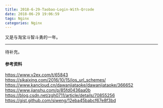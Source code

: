 ```yaml
---
title: 2018-6-29-Taobao-Login-With-Qrcode
date: 2018-06-29 19:06:59
tags: Nginx
categories: Nginx
---
```


又是与淘宝斗智斗勇的一年。

<!-- more -->

---

待补充。

#### 参考资料

https://www.v2ex.com/t/65843
https://sikaixing.com/2016/10/15/ios_url_schemes/
https://www.kancloud.cn/dawanjiataoke/dawanjiataoke/366652
https://www.jianshu.com/p/85fd0436aa0b
https://blog.csdn.net/zgh0711/article/details/70855256
https://gist.github.com/siweng/12eba45babcf67e8f3bd